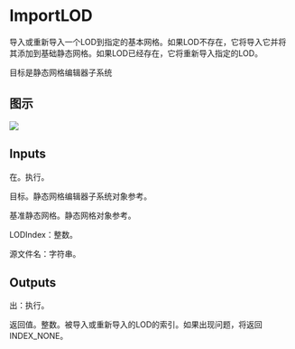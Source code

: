 # ImportLOD

导入或重新导入一个LOD到指定的基本网格。如果LOD不存在，它将导入它并将其添加到基础静态网格。如果LOD已经存在，它将重新导入指定的LOD。

目标是静态网格编辑器子系统

## 图示

![]($-20221218-18540939.png)

## Inputs

在。执行。

目标。静态网格编辑器子系统对象参考。

基准静态网格。静态网格对象参考。

LODIndex：整数。

源文件名：字符串。

## Outputs

出：执行。

返回值。整数。被导入或重新导入的LOD的索引。如果出现问题，将返回INDEX_NONE。